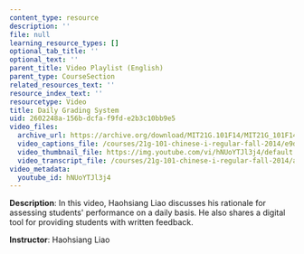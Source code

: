 ```yaml
---
content_type: resource
description: ''
file: null
learning_resource_types: []
optional_tab_title: ''
optional_text: ''
parent_title: Video Playlist (English)
parent_type: CourseSection
related_resources_text: ''
resource_index_text: ''
resourcetype: Video
title: Daily Grading System
uid: 2602248a-156b-dcfa-f9fd-e2b3c10bb9e5
video_files:
  archive_url: https://archive.org/download/MIT21G.101F14/MIT21G_101F14_Daily_Assessment_English_300k.mp4
  video_captions_file: /courses/21g-101-chinese-i-regular-fall-2014/e9d389e4d81e5391b948a1981fc7ef4c_hNUoYTJl3j4.vtt
  video_thumbnail_file: https://img.youtube.com/vi/hNUoYTJl3j4/default.jpg
  video_transcript_file: /courses/21g-101-chinese-i-regular-fall-2014/aa4e58438ddce9fb7405c33d4d7fe1f6_hNUoYTJl3j4.pdf
video_metadata:
  youtube_id: hNUoYTJl3j4
---
```


**Description**: In this video, Haohsiang Liao discusses his rationale for assessing students' performance on a daily basis. He also shares a digital tool for providing students with written feedback.

**Instructor**: Haohsiang Liao